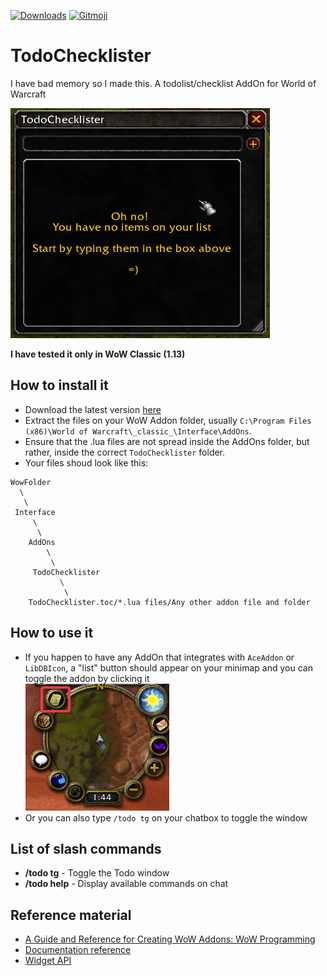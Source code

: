 [![Downloads](http://cf.way2muchnoise.eu/full_341737_downloads.svg)](https://www.curseforge.com/wow/addons/todochecklister)
[![Gitmoji](https://img.shields.io/badge/gitmoji-%20😜%20😍-FFDD67.svg)](https://gitmoji.carloscuesta.me)


# TodoChecklister
I have bad memory so I made this. A todolist/checklist AddOn for World of Warcraft

![demoGif](./demo.gif)

**I have tested it only in WoW Classic (1.13)**

## How to install it
- Download the latest version [here](https://github.com/AssisrMatheus/TodoChecklister/releases/)
- Extract the files on your WoW Addon folder, usually `C:\Program Files (x86)\World of Warcraft\_classic_\Interface\AddOns`.
- Ensure that the .lua files are not spread inside the AddOns folder, but rather, inside the correct `TodoChecklister` folder.
- Your files shoud look like this:
```
WowFolder
  \
   \
 Interface
     \
      \ 
    AddOns
        \
         \
     TodoChecklister
           \
            \
	TodoChecklister.toc/*.lua files/Any other addon file and folder
```

## How to use it
- If you happen to have any AddOn that integrates with `AceAddon` or `LibDBIcon`, a "list" button should appear on your minimap and you can toggle the addon by clicking it  
	![mapButton](./button.png)
- Or you can also type `/todo tg` on your chatbox to toggle the window

## List of slash commands
- **/todo tg** - Toggle the Todo window
- **/todo help** - Display available commands on chat

## Reference material

- [A Guide and Reference for Creating WoW Addons: WoW Programming](http://garde.sylvanas.free.fr/ressources/Guides/Macros-Addons/Wiley-World.of.Warcraft.Programming.A.Guide.and.Reference.for.Creating.WoW.Addons.pdf)
- [Documentation reference](http://wowprogramming.com/docs.html)
- [Widget API](https://wowwiki.fandom.com/wiki/Widget_API)
